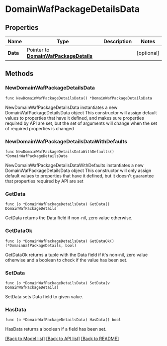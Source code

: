 # DomainWafPackageDetailsData

## Properties

Name | Type | Description | Notes
------------ | ------------- | ------------- | -------------
**Data** | Pointer to [**DomainWafPackageDetails**](DomainWafPackageDetails.md) |  | [optional] 

## Methods

### NewDomainWafPackageDetailsData

`func NewDomainWafPackageDetailsData() *DomainWafPackageDetailsData`

NewDomainWafPackageDetailsData instantiates a new DomainWafPackageDetailsData object
This constructor will assign default values to properties that have it defined,
and makes sure properties required by API are set, but the set of arguments
will change when the set of required properties is changed

### NewDomainWafPackageDetailsDataWithDefaults

`func NewDomainWafPackageDetailsDataWithDefaults() *DomainWafPackageDetailsData`

NewDomainWafPackageDetailsDataWithDefaults instantiates a new DomainWafPackageDetailsData object
This constructor will only assign default values to properties that have it defined,
but it doesn't guarantee that properties required by API are set

### GetData

`func (o *DomainWafPackageDetailsData) GetData() DomainWafPackageDetails`

GetData returns the Data field if non-nil, zero value otherwise.

### GetDataOk

`func (o *DomainWafPackageDetailsData) GetDataOk() (*DomainWafPackageDetails, bool)`

GetDataOk returns a tuple with the Data field if it's non-nil, zero value otherwise
and a boolean to check if the value has been set.

### SetData

`func (o *DomainWafPackageDetailsData) SetData(v DomainWafPackageDetails)`

SetData sets Data field to given value.

### HasData

`func (o *DomainWafPackageDetailsData) HasData() bool`

HasData returns a boolean if a field has been set.


[[Back to Model list]](../README.md#documentation-for-models) [[Back to API list]](../README.md#documentation-for-api-endpoints) [[Back to README]](../README.md)


